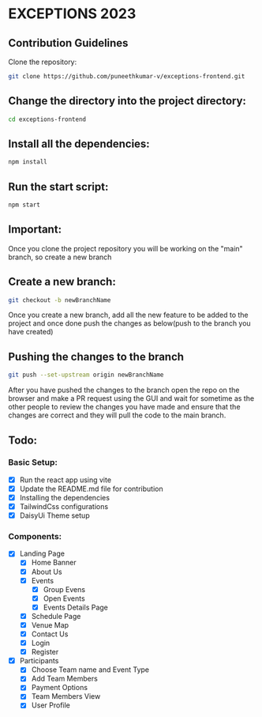 # EXCEPTIONS 2023

## Contribution Guidelines

Clone the repository:

```sh
git clone https://github.com/puneethkumar-v/exceptions-frontend.git
```

## Change the directory into the project directory:

```sh
cd exceptions-frontend
```

## Install all the dependencies:

```sh
npm install
```

## Run the start script:

```sh
npm start
```

## Important:

Once you clone the project repository you will be working on the "main" branch, so create a new branch

## Create a new branch:

```sh
git checkout -b newBranchName
```

Once you create a new branch, add all the new feature to be added to the project and once done push the changes as below(push to the branch you have created)

## Pushing the changes to the branch

```sh
git push --set-upstream origin newBranchName
```

After you have pushed the changes to the branch open the repo on the browser and make a PR request using the GUI and wait for sometime as the other people to review the changes you have made and ensure that the changes are correct and they will pull the code to the main branch.

## Todo:

### Basic Setup:

- [x] Run the react app using vite
- [x] Update the README.md file for contribution
- [x] Installing the dependencies
- [x] TailwindCss configurations
- [x] DaisyUi Theme setup

### Components:

- [x] Landing Page
  - [x] Home Banner
  - [x] About Us
  - [x] Events
    - [x] Group Evens
    - [x] Open Events 
    - [x] Events Details Page
  - [x] Schedule Page  
  - [x] Venue Map
  - [x] Contact Us
  - [x] Login
  - [x] Register

- [x] Participants
  - [x] Choose Team name and Event Type
  - [x] Add Team Members
  - [x] Payment Options
  - [x] Team Members View
  - [x] User Profile
